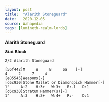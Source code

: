 ```yaml
---
layout: post
title:  "Alarith Stoneguard"
date:   2020-12-05
source: Wahapedia
tags: [lumineth-realm-lords]
---
```


**Alarith Stoneguard**

**Stat Block**
```
2/2 Alarith Stoneguard
```

```
[56f442]M     W     B     Sa    [-]
4     2     7     4     
[e85545]Weapons[-]
[c6c930]Stone Mallet or Diamondpick Hammer[-]
1"     A:2    H:3+   W:3+   R:-1   D:1   
[c6c930]Stratum Hammer(s)[-]
1"     A:3    H:3+   W:4+   R:-    D:1   
```



